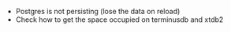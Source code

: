 - Postgres is not persisting (lose the data on reload)
- Check how to get the space occupied on terminusdb and xtdb2